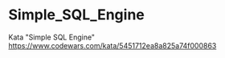 # Simple_SQL_Engine
Kata "Simple SQL Engine" https://www.codewars.com/kata/5451712ea8a825a74f000863
